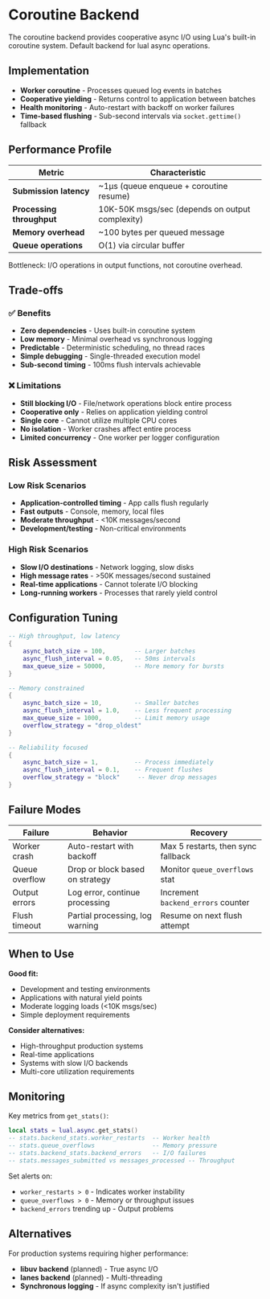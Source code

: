 # Coroutine Backend

The coroutine backend provides cooperative async I/O using Lua's built-in coroutine system. Default backend for lual async operations.

## Implementation

- **Worker coroutine** - Processes queued log events in batches
- **Cooperative yielding** - Returns control to application between batches  
- **Health monitoring** - Auto-restart with backoff on worker failures
- **Time-based flushing** - Sub-second intervals via `socket.gettime()` fallback

## Performance Profile

| Metric | Characteristic |
|--------|----------------|
| **Submission latency** | ~1μs (queue enqueue + coroutine resume) |
| **Processing throughput** | 10K-50K msgs/sec (depends on output complexity) |
| **Memory overhead** | ~100 bytes per queued message |
| **Queue operations** | O(1) via circular buffer |

Bottleneck: I/O operations in output functions, not coroutine overhead.

## Trade-offs

### ✅ Benefits

- **Zero dependencies** - Uses built-in coroutine system
- **Low memory** - Minimal overhead vs synchronous logging  
- **Predictable** - Deterministic scheduling, no thread races
- **Simple debugging** - Single-threaded execution model
- **Sub-second timing** - 100ms flush intervals achievable

### ❌ Limitations

- **Still blocking I/O** - File/network operations block entire process
- **Cooperative only** - Relies on application yielding control
- **Single core** - Cannot utilize multiple CPU cores
- **No isolation** - Worker crashes affect entire process
- **Limited concurrency** - One worker per logger configuration

## Risk Assessment

### Low Risk Scenarios
- **Application-controlled timing** - App calls flush regularly
- **Fast outputs** - Console, memory, local files
- **Moderate throughput** - <10K messages/second
- **Development/testing** - Non-critical environments

### High Risk Scenarios  
- **Slow I/O destinations** - Network logging, slow disks
- **High message rates** - >50K messages/second sustained
- **Real-time applications** - Cannot tolerate I/O blocking
- **Long-running workers** - Processes that rarely yield control

## Configuration Tuning

```lua
-- High throughput, low latency
{
    async_batch_size = 100,        -- Larger batches
    async_flush_interval = 0.05,   -- 50ms intervals
    max_queue_size = 50000,        -- More memory for bursts
}

-- Memory constrained
{
    async_batch_size = 10,         -- Smaller batches
    async_flush_interval = 1.0,    -- Less frequent processing
    max_queue_size = 1000,         -- Limit memory usage
    overflow_strategy = "drop_oldest"
}

-- Reliability focused
{
    async_batch_size = 1,          -- Process immediately
    async_flush_interval = 0.1,    -- Frequent flushes
    overflow_strategy = "block"     -- Never drop messages
}
```

## Failure Modes

| Failure | Behavior | Recovery |
|---------|----------|----------|
| Worker crash | Auto-restart with backoff | Max 5 restarts, then sync fallback |
| Queue overflow | Drop or block based on strategy | Monitor `queue_overflows` stat |
| Output errors | Log error, continue processing | Increment `backend_errors` counter |
| Flush timeout | Partial processing, log warning | Resume on next flush attempt |

## When to Use

**Good fit:**
- Development and testing environments
- Applications with natural yield points
- Moderate logging loads (<10K msgs/sec)
- Simple deployment requirements

**Consider alternatives:**
- High-throughput production systems
- Real-time applications  
- Systems with slow I/O backends
- Multi-core utilization requirements

## Monitoring

Key metrics from `get_stats()`:

```lua
local stats = lual.async.get_stats()
-- stats.backend_stats.worker_restarts  -- Worker health
-- stats.queue_overflows                -- Memory pressure  
-- stats.backend_stats.backend_errors   -- I/O failures
-- stats.messages_submitted vs messages_processed -- Throughput
```

Set alerts on:
- `worker_restarts > 0` - Indicates worker instability
- `queue_overflows > 0` - Memory or throughput issues
- `backend_errors` trending up - Output problems

## Alternatives

For production systems requiring higher performance:
- **libuv backend** (planned) - True async I/O
- **lanes backend** (planned) - Multi-threading  
- **Synchronous logging** - If async complexity isn't justified
